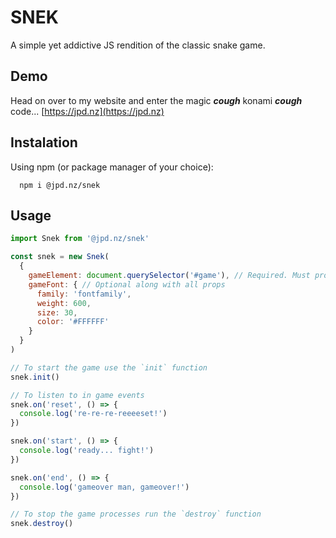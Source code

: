 # SNEK
A simple yet addictive JS rendition of the classic snake game.

## Demo

Head on over to my website and enter the magic ***cough*** konami ***cough*** code...
[https://jpd.nz](https://jpd.nz)


## Instalation

Using npm (or package manager of your choice):

~~~ terminal
  npm i @jpd.nz/snek
~~~

## Usage

~~~js
import Snek from '@jpd.nz/snek'

const snek = new Snek(
  { 
    gameElement: document.querySelector('#game'), // Required. Must provide a gameElement
    gameFont: { // Optional along with all props
      family: 'fontfamily',
      weight: 600,
      size: 30,
      color: '#FFFFFF'
    }
  }
)

// To start the game use the `init` function
snek.init()

// To listen to in game events
snek.on('reset', () => {
  console.log('re-re-re-reeeeset!')
})

snek.on('start', () => {
  console.log('ready... fight!')
})

snek.on('end', () => {
  console.log('gameover man, gameover!')
})

// To stop the game processes run the `destroy` function
snek.destroy()
~~~
